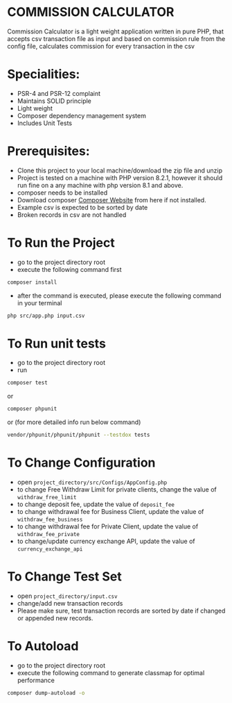 # COMMISSION CALCULATOR 

Commission Calculator is a light weight application written in pure PHP, that accepts csv transaction file as input and based on commission rule from the config file, calculates commission for every transaction in the csv

# Specialities:
 - PSR-4 and PSR-12 complaint
 - Maintains SOLID principle
 - Light weight
 - Composer dependency management system
 - Includes Unit Tests

# Prerequisites:
- Clone this project to your local machine/download the zip file and unzip
- Project is tested on a machine with PHP version  8.2.1, however it should run fine on a any machine with php version 8.1 and above.
- composer needs to be installed 
- Download composer [Composer Website](https://getcomposer.org) from here if not installed.
- Example csv is expected to be sorted by date 
- Broken records in csv are not handled


# To Run the Project
- go to the project directory root
- execute the following command first
```sh
composer install 
```
- after the command is executed, please execute the following command in your terminal
```sh
php src/app.php input.csv
```

# To Run unit tests
- go to the project directory root
- run 
```sh 
composer test
```
or
```sh 
composer phpunit
```
or (for more detailed info run below command)
```sh
vendor/phpunit/phpunit/phpunit --testdox tests
```

# To Change Configuration
- open `project_directory/src/Configs/AppConfig.php`
- to change Free Withdraw Limit for private clients, change the value of `withdraw_free_limit`
- to change deposit fee, update the value of `deposit_fee`
- to change withdrawal fee for Business Client, update the value of `withdraw_fee_business`
- to change withdrawal fee for Private Client, update the value of `withdraw_fee_private`
- to change/update currency exchange API, update the value of `currency_exchange_api`

# To Change Test Set
- open `project_directory/input.csv`
- change/add new transaction records
- Please make sure, test transaction records are sorted by date if changed or appended new records. 

# To Autoload
- go to the project directory root
- execute the following command to generate classmap for optimal performance
```sh
composer dump-autoload -o
```